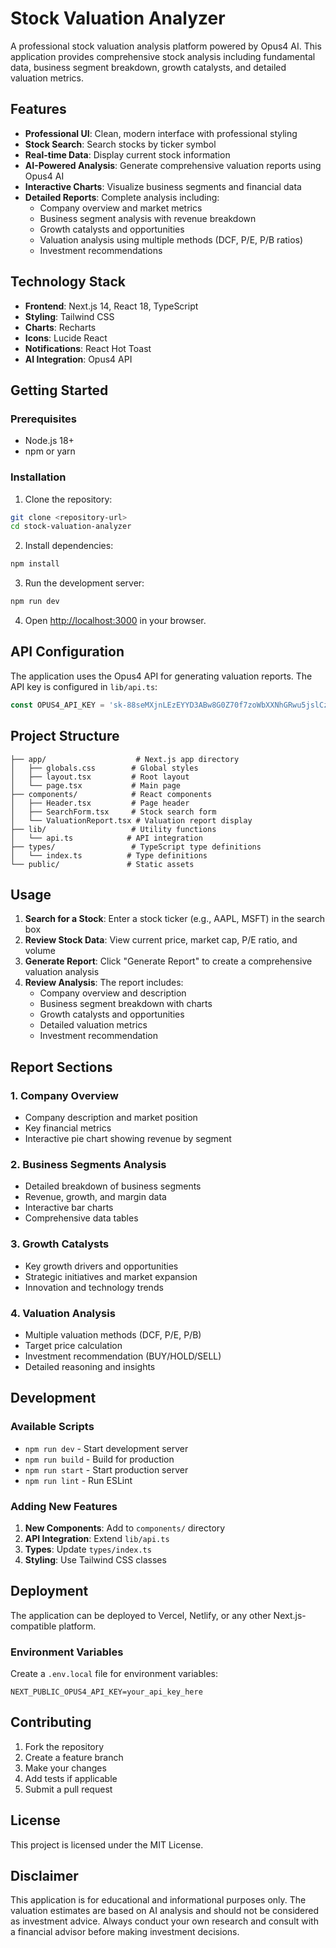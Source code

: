 # Stock Valuation Analyzer

A professional stock valuation analysis platform powered by Opus4 AI. This application provides comprehensive stock analysis including fundamental data, business segment breakdown, growth catalysts, and detailed valuation metrics.

## Features

- **Professional UI**: Clean, modern interface with professional styling
- **Stock Search**: Search stocks by ticker symbol
- **Real-time Data**: Display current stock information
- **AI-Powered Analysis**: Generate comprehensive valuation reports using Opus4 AI
- **Interactive Charts**: Visualize business segments and financial data
- **Detailed Reports**: Complete analysis including:
  - Company overview and market metrics
  - Business segment analysis with revenue breakdown
  - Growth catalysts and opportunities
  - Valuation analysis using multiple methods (DCF, P/E, P/B ratios)
  - Investment recommendations

## Technology Stack

- **Frontend**: Next.js 14, React 18, TypeScript
- **Styling**: Tailwind CSS
- **Charts**: Recharts
- **Icons**: Lucide React
- **Notifications**: React Hot Toast
- **AI Integration**: Opus4 API

## Getting Started

### Prerequisites

- Node.js 18+ 
- npm or yarn

### Installation

1. Clone the repository:
```bash
git clone <repository-url>
cd stock-valuation-analyzer
```

2. Install dependencies:
```bash
npm install
```

3. Run the development server:
```bash
npm run dev
```

4. Open [http://localhost:3000](http://localhost:3000) in your browser.

## API Configuration

The application uses the Opus4 API for generating valuation reports. The API key is configured in `lib/api.ts`:

```typescript
const OPUS4_API_KEY = 'sk-88seMXjnLEzEYYD3ABw8G0Z70f7zoWbXXNhGRwu5jslCzFIR'
```

## Project Structure

```
├── app/                    # Next.js app directory
│   ├── globals.css        # Global styles
│   ├── layout.tsx         # Root layout
│   └── page.tsx           # Main page
├── components/            # React components
│   ├── Header.tsx         # Page header
│   ├── SearchForm.tsx     # Stock search form
│   └── ValuationReport.tsx # Valuation report display
├── lib/                   # Utility functions
│   └── api.ts            # API integration
├── types/                 # TypeScript type definitions
│   └── index.ts          # Type definitions
└── public/               # Static assets
```

## Usage

1. **Search for a Stock**: Enter a stock ticker (e.g., AAPL, MSFT) in the search box
2. **Review Stock Data**: View current price, market cap, P/E ratio, and volume
3. **Generate Report**: Click "Generate Report" to create a comprehensive valuation analysis
4. **Review Analysis**: The report includes:
   - Company overview and description
   - Business segment breakdown with charts
   - Growth catalysts and opportunities
   - Detailed valuation metrics
   - Investment recommendation

## Report Sections

### 1. Company Overview
- Company description and market position
- Key financial metrics
- Interactive pie chart showing revenue by segment

### 2. Business Segments Analysis
- Detailed breakdown of business segments
- Revenue, growth, and margin data
- Interactive bar charts
- Comprehensive data tables

### 3. Growth Catalysts
- Key growth drivers and opportunities
- Strategic initiatives and market expansion
- Innovation and technology trends

### 4. Valuation Analysis
- Multiple valuation methods (DCF, P/E, P/B)
- Target price calculation
- Investment recommendation (BUY/HOLD/SELL)
- Detailed reasoning and insights

## Development

### Available Scripts

- `npm run dev` - Start development server
- `npm run build` - Build for production
- `npm run start` - Start production server
- `npm run lint` - Run ESLint

### Adding New Features

1. **New Components**: Add to `components/` directory
2. **API Integration**: Extend `lib/api.ts`
3. **Types**: Update `types/index.ts`
4. **Styling**: Use Tailwind CSS classes

## Deployment

The application can be deployed to Vercel, Netlify, or any other Next.js-compatible platform.

### Environment Variables

Create a `.env.local` file for environment variables:

```env
NEXT_PUBLIC_OPUS4_API_KEY=your_api_key_here
```

## Contributing

1. Fork the repository
2. Create a feature branch
3. Make your changes
4. Add tests if applicable
5. Submit a pull request

## License

This project is licensed under the MIT License.

## Disclaimer

This application is for educational and informational purposes only. The valuation estimates are based on AI analysis and should not be considered as investment advice. Always conduct your own research and consult with a financial advisor before making investment decisions. 